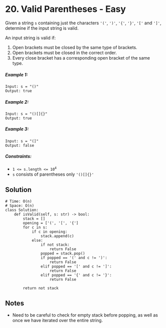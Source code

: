 # 20. Valid Parentheses - Easy

Given a string `s` containing just the characters `'('`, `')'`, `'{'`, `'}'`, `'['` and `']'`, determine if the input string is valid.

An input string is valid if:

1. Open brackets must be closed by the same type of brackets.
2. Open brackets must be closed in the correct order.
3. Every close bracket has a corresponding open bracket of the same type.


##### Example 1:

```
Input: s = "()"
Output: true
```

##### Example 2:

```
Input: s = "()[]{}"
Output: true
```

##### Example 3:

```
Input: s = "(]"
Output: false
```

##### Constraints:

- <code>1 <= s.length <= 10<sup>4</sup></code>
- `s` consists of parentheses only `'()[]{}'`

## Solution

```
# Time: O(n)
# Space: O(n)
class Solution:
    def isValid(self, s: str) -> bool:
        stack = []
        opening = ['(', '[', '{']
        for c in s:
            if c in opening:
                stack.append(c)
            else:
                if not stack:
                    return False
                popped = stack.pop()
                if popped == '(' and c != ')':
                    return False
                elif popped == '[' and c != ']':
                    return False
                elif popped == '{' and c != '}':
                    return False
        
        return not stack
```

## Notes
- Need to be careful to check for empty stack before popping, as well as once we have iterated over the entire string.